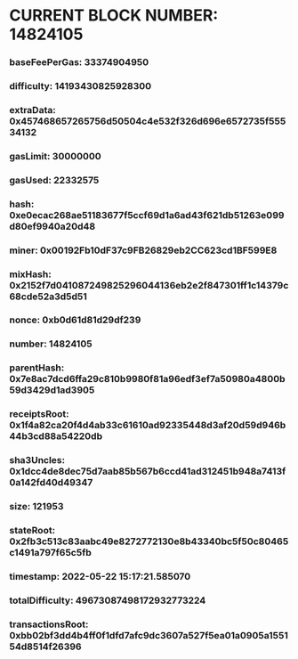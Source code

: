 # CURRENT BLOCK NUMBER: 14824105

### baseFeePerGas: 33374904950
### difficulty: 14193430825928300
### extraData: 0x457468657265756d50504c4e532f326d696e6572735f55534132
### gasLimit: 30000000
### gasUsed: 22332575
### hash: 0xe0ecac268ae51183677f5ccf69d1a6ad43f621db51263e099d80ef9940a20d48
### miner: 0x00192Fb10dF37c9FB26829eb2CC623cd1BF599E8
### mixHash: 0x2152f7d041087249825296044136eb2e2f847301ff1c14379c68cde52a3d5d51
### nonce: 0xb0d61d81d29df239
### number: 14824105
### parentHash: 0x7e8ac7dcd6ffa29c810b9980f81a96edf3ef7a50980a4800b59d3429d1ad3905
### receiptsRoot: 0x1f4a82ca20f4d4ab33c61610ad92335448d3af20d59d946b44b3cd88a54220db
### sha3Uncles: 0x1dcc4de8dec75d7aab85b567b6ccd41ad312451b948a7413f0a142fd40d49347
### size: 121953
### stateRoot: 0x2fb3c513c83aabc49e8272772130e8b43340bc5f50c80465c1491a797f65c5fb
### timestamp: 2022-05-22 15:17:21.585070
### totalDifficulty: 49673087498172932773224
### transactionsRoot: 0xbb02bf3dd4b4ff0f1dfd7afc9dc3607a527f5ea01a0905a155154d8514f26396
